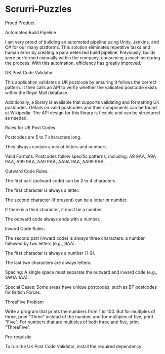 # Scrurri-Puzzles

Proud Product

Automated Build Pipeline

I am very proud of building an automated pipeline using Unity, Jenkins, and C# for our many platforms. This solution eliminates repetitive tasks and human error by creating a parameterized build pipeline. Previously, builds were performed manually within the company, consuming a machine during the process. With this automation, efficiency has greatly improved.

UK Post Code Validator

This application validates a UK postcode by ensuring it follows the correct pattern. It then calls an API to verify whether the validated postcode exists within the Royal Mail database.

Additionally, a library is available that supports validating and formatting UK postcodes. Details on valid postcodes and their components can be found at Wikipedia. The API design for this library is flexible and can be structured as needed.

Rules for UK Post Codes

Postcodes are 5 to 7 characters long.

They always contain a mix of letters and numbers.

Valid Formats: Postcodes follow specific patterns, including: A9 9AA, A9A 9AA, A99 9AA, AA9 9AA, AA9A 9AA, AA99 9AA.

Outward Code Rules:

The first part (outward code) can be 2 to 4 characters.

The first character is always a letter.

The second character (if present) can be a letter or number.

If there is a third character, it must be a number.

The outward code always ends with a number.

Inward Code Rules:

The second part (inward code) is always three characters: a number followed by two letters (e.g., 9AA).

The first character is always a number (1-9).

The last two characters are always letters.

Spacing: A single space must separate the outward and inward code (e.g., SW1A 1AA).

Special Cases: Some areas have unique postcodes, such as BF postcodes for British Forces.

ThreeFive Problem

Write a program that prints the numbers from 1 to 100. But for multiples of three, print "Three" instead of the number, and for multiples of five, print "Five". For numbers that are multiples of both three and five, print "ThreeFive".

Pre-requisite

To run the UK Post Code Validator, install the required dependency: